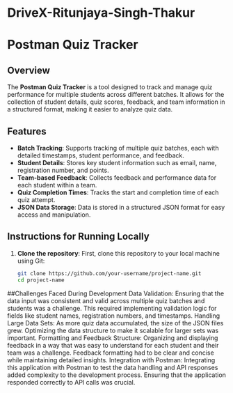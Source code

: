 # DriveX-Ritunjaya-Singh-Thakur
# Postman Quiz Tracker

## Overview
The **Postman Quiz Tracker** is a tool designed to track and manage quiz performance for multiple students across different batches. It allows for the collection of student details, quiz scores, feedback, and team information in a structured format, making it easier to analyze quiz data.

## Features
- **Batch Tracking**: Supports tracking of multiple quiz batches, each with detailed timestamps, student performance, and feedback.
- **Student Details**: Stores key student information such as email, name, registration number, and points.
- **Team-based Feedback**: Collects feedback and performance data for each student within a team.
- **Quiz Completion Times**: Tracks the start and completion time of each quiz attempt.
- **JSON Data Storage**: Data is stored in a structured JSON format for easy access and manipulation.

## Instructions for Running Locally

1. **Clone the repository**:
   First, clone this repository to your local machine using Git:
   ```bash
   git clone https://github.com/your-username/project-name.git
   cd project-name
##Challenges Faced During Development
Data Validation: Ensuring that the data input was consistent and valid across multiple quiz batches and students was a challenge. This required implementing validation logic for fields like student names, registration numbers, and timestamps.
Handling Large Data Sets: As more quiz data accumulated, the size of the JSON files grew. Optimizing the data structure to make it scalable for larger sets was important.
Formatting and Feedback Structure: Organizing and displaying feedback in a way that was easy to understand for each student and their team was a challenge. Feedback formatting had to be clear and concise while maintaining detailed insights.
Integration with Postman: Integrating this application with Postman to test the data handling and API responses added complexity to the development process. Ensuring that the application responded correctly to API calls was crucial.
